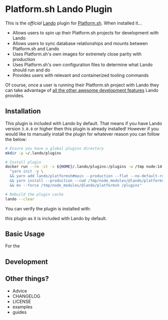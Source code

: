# Platform.sh Lando Plugin

This is the _official_ [Lando](https://lando.dev) plugin for [Platform.sh](https://platform.sh). When installed it...

* Allows users to spin up their Platform.sh projects for development with Lando
* Allows users to sync database relationships and mounts between Platform.sh and Lando
* Uses Platform.sh's own images for extremely close parity with production
* Uses Platform.sh's own configuration files to determine what Lando should run and do
* Provides users with relevant and containerized tooling commands

Of course, once a user is running their Platform.sh project with Lando they can take advantage of [all the other awesome development features](https://docs.lando.dev) Lando provides.

## Installation

This plugin is included with Lando by default. That means if you have Lando version `3.0.8` or higher then this plugin is already installed! However if you would like to manually install the plugin for whatever reason you can follow the below:

```bash
# Ensure you have a global plugins directory
mkdir -p ~/.lando/plugins

# Install plugin
docker run --rm -it -v ${HOME}/.lando/plugins:/plugins -w /tmp node:14-alpine sh -c \
  "yarn init -y \
  && yarn add lando/platformsh#main --production --flat --no-default-rc --no-lockfile --link-duplicates \
  && yarn install --production --cwd /tmp/node_modules/@lando/platformsh \
  && mv --force /tmp/node_modules/@lando/platformsh /plugins"

# Rebuild the plugin cache
lando --clear
```

You can verify the plugin is installed with:

 this plugin as it is included with Lando by default.



## Basic Usage

For the

## Development

## Other things?

* Advice
* CHANGELOG
* LICENSE
* examples
* guides
